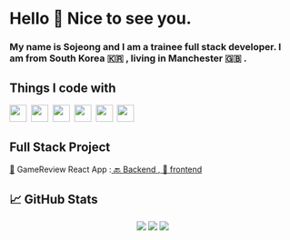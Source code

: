 # Hello 👋 Nice to see you.
### My name is Sojeong and I am a trainee full stack developer. I am from South Korea  :kr: , living in Manchester :uk: .  


## Things I code with

<span><img src="https://cdn.jsdelivr.net/gh/devicons/devicon@latest/icons/javascript/javascript-original.svg" width="30px"></span>&nbsp;
<span><img src="https://cdn.jsdelivr.net/gh/devicons/devicon@latest/icons/react/react-original.svg" width="30px"></span>&nbsp;
<span><img src="https://cdn.jsdelivr.net/gh/devicons/devicon@latest/icons/nodejs/nodejs-plain.svg" width="30px"></span>&nbsp;
<span><img src="https://cdn.jsdelivr.net/gh/devicons/devicon@latest/icons/html5/html5-plain.svg" width="30px"></span>&nbsp;
<span><img src="https://cdn.jsdelivr.net/gh/devicons/devicon@latest/icons/css3/css3-plain.svg" width="30px"></span>&nbsp;
<span><img src="https://cdn.jsdelivr.net/gh/devicons/devicon@latest/icons/git/git-original.svg" width="30px"></span>&nbsp;


## Full Stack Project

 <a href="https://competent-jepsen-ad94e4.netlify.app">:game_die:</a> GameReview React App :<a href="https://github.com/sojeong2020/be-nc-games"> 🔙 Backend </a> ,<a href="https://github.com/sojeong2020/GameReviews-React-App"> :nail_care: frontend </a>
 

## &#x1f4c8; GitHub Stats

<p align="center">
  <img src ="https://github-readme-stats.vercel.app/api?username=sojeong2020&show_icons=true&count_private=true&theme=darcula&hide_border=true&hide=issues,contribs&bg_color=00000000">
  <img src ="https://github-readme-stats.vercel.app/api/top-langs/?username=sojeong2020&layout=compact&hide_border=true&theme=darcula&bg_color=00000000&langs_count=6&hide=jupyter%20notebook,tex,css,php">
  <img src ="https://github-readme-streak-stats.herokuapp.com?user=sojeong2020&theme=darcula&hide_border=true&background=FFFFFF00">
  <br>
</p>

